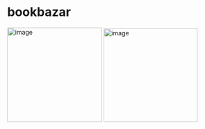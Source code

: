 # bookbazar
 
<img width="218" alt="image" src="https://user-images.githubusercontent.com/73766765/151311918-a88c46f5-74ef-47bc-a73a-d2bf86e112c3.png">
<img width="216" alt="image" src="https://user-images.githubusercontent.com/73766765/151311995-e56538e4-a495-4a5c-993a-9a578e0a8d2f.png">

